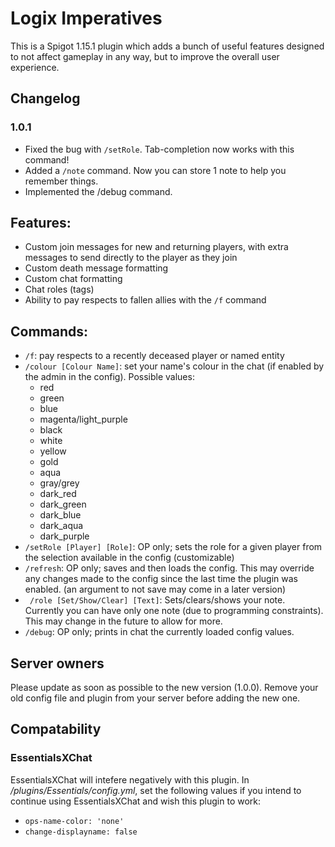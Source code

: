 # Logix Imperatives
This is a Spigot 1.15.1 plugin which adds a bunch of useful features designed to not affect gameplay in any way, but to improve the overall user experience.

## Changelog 
### 1.0.1
 - Fixed the bug with `/setRole`. Tab-completion now works with this command!
 - Added a `/note` command. Now you can store 1 note to help you remember things.
 - Implemented the /debug command.

## Features:
 - Custom join messages for new and returning players, with extra messages to send directly to the player as they join
 - Custom death message formatting
 - Custom chat formatting
 - Chat roles (tags)
 - Ability to pay respects to fallen allies with the `/f` command

## Commands:
 - `/f`: pay respects to a recently deceased player or named entity
 - `/colour [Colour Name]`: set your name's colour in the chat (if enabled by the admin in the config). Possible values:
    - red
    - green
    - blue
    - magenta/light_purple
    - black
    - white
    - yellow
    - gold
    - aqua
    - gray/grey
    - dark_red
    - dark_green
    - dark_blue
    - dark_aqua
    - dark_purple
 - `/setRole [Player] [Role]`: OP only; sets the role for a given player from the selection available in the config (customizable)
 - `/refresh`: OP only; saves and then loads the config. This may override any changes made to the config since the last time the plugin was enabled. (an argument to not save may come in a later version) 
 - ` /role [Set/Show/Clear] [Text]`: Sets/clears/shows your note. Currently you can have only one note (due to programming constraints). This may change in the future to allow for more.
 - `/debug`: OP only; prints in chat the currently loaded config values.

## Server owners
Please update as soon as possible to the new version (1.0.0). Remove your old config file and plugin from your server before adding the new one.

## Compatability
### EssentialsXChat
EssentialsXChat will intefere negatively with this plugin. In */plugins/Essentials/config.yml*, set the following values if you intend to continue using EssentialsXChat and wish this plugin to work:
 - `ops-name-color: 'none'`
 - `change-displayname: false`
